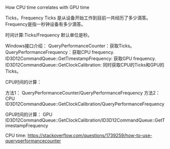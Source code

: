 
How CPU time correlates with GPU time

Ticks，Frequency
Ticks 是从设备开始工作到目前一共经历了多少滴答。
Frequency是指一秒钟设备有多少滴答。

时间计算:Ticks/Frequency 默认单位是秒。

Windows接口介绍：
QueryPerformanceCounter：获取Ticks。
QueryPerformanceFrequency：获取CPU frequency.
ID3D12CommandQueue::GetTimestampFrequency: 获取GPU frequency.
ID3D12CommandQueue::GetClockCalibration: 同时获取CPU的Ticks和GPU的Ticks。

CPU时间的计算：

方法1：
QueryPerformanceCounter/QueryPerformanceFrequency
方法2：
CPU ID3D12CommandQueue::GetClockCalibration/QueryPerformanceFrequency


GPU时间的计算：
GPU ID3D12CommandQueue::GetClockCalibration/ID3D12CommandQueue::GetTimestampFrequency


CPU time:
https://stackoverflow.com/questions/1739259/how-to-use-queryperformancecounter